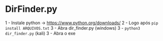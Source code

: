 # DirFinder.py
1 - Instale python -> https://www.python.org/downloads/
2 - Logo após `pip install ARQUIVOS.txt`
3 - Abra dir_finder.py (windows)
3 - `python3 dir_finder.py` (kali)
3 - Abra o exe
